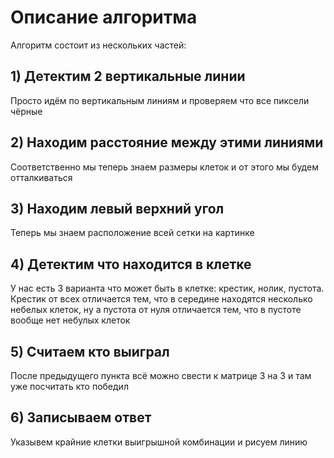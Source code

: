 # Описание алгоритма
Алгоритм состоит из нескольких частей:

## 1) Детектим 2 вертикальные линии
Просто идём по вертикальным линиям и проверяем что все пиксели чёрные

## 2) Находим расстояние между этими линиями
Соответственно мы теперь знаем размеры клеток и от этого мы будем отталкиваться


## 3) Находим левый верхний угол
Теперь мы знаем расположение всей сетки на картинке


## 4) Детектим что находится в клетке
У нас есть 3 варианта что может быть в клетке: крестик, нолик, пустота.
Крестик от всех отличается тем, что в середине находятся несколько небелых клеток, ну а пустота от нуля отличается тем, что в пустоте вообще нет небулых клеток


## 5) Считаем кто выиграл
После предыдущего пункта всё можно свести к матрице 3 на 3 и там уже посчитать кто победил

## 6) Записываем ответ
Указывем крайние клетки выигрышной комбинации и рисуем линию
